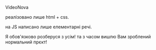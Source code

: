 VideoNova 

реалізовано лише html + css.

на JS написано лише елементарні речі.

Я обов'язково розберуся з усім!
та з часом вишлю Вам зроблений нормальний прєкт!